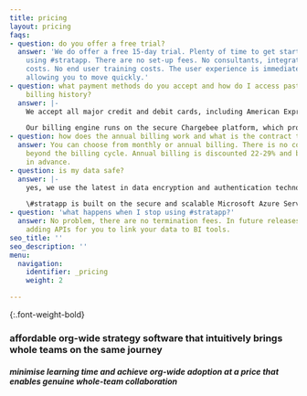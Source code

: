 ```yaml
---
title: pricing
layout: pricing
faqs:
- question: do you offer a free trial?
  answer: 'We do offer a free 15-day trial. Plenty of time to get started and begin
    using #stratapp. There are no set-up fees. No consultants, integrations or hardware
    costs. No end user training costs. The user experience is immediately intuitive,
    allowing you to move quickly.'
- question: what payment methods do you accept and how do I access past invoices and
    billing history?
  answer: |-
    We accept all major credit and debit cards, including American Express, Visa, Mastercard and Diners Club.

    Our billing engine runs on the secure Chargebee platform, which provides you with a client portal to access your subscription status, payment methods, billing information, payment history and invoices.
- question: how does the annual billing work and what is the contract term?
  answer: You can choose from monthly or annual billing. There is no contract term
    beyond the billing cycle. Annual billing is discounted 22-29% and billed yearly
    in advance.
- question: is my data safe?
  answer: |-
    yes, we use the latest in data encryption and authentication technology.

    \#stratapp is built on the secure and scalable Microsoft Azure Service Fabric of microservices.
- question: 'what happens when I stop using #stratapp?'
  answer: No problem, there are no termination fees. In future releases, we will be
    adding APIs for you to link your data to BI tools.
seo_title: ''
seo_description: ''
menu:
  navigation:
    identifier: _pricing
    weight: 2

---
```

{:.font-weight-bold}
### affordable org-wide strategy software that intuitively brings whole teams on the same journey

##### minimise learning time and achieve org-wide adoption at a price that enables genuine whole-team collaboration